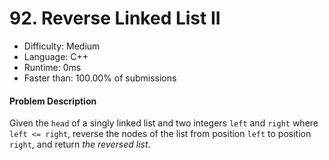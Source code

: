 # 92. Reverse Linked List II
- Difficulty: Medium
- Language: C++
- Runtime: 0ms
- Faster than: 100.00% of submissions

#### Problem Description
Given the `head` of a singly linked list and two integers `left` and `right` where `left <= right`, reverse the nodes of the list from position `left` to position `right`, and return *the reversed list*.